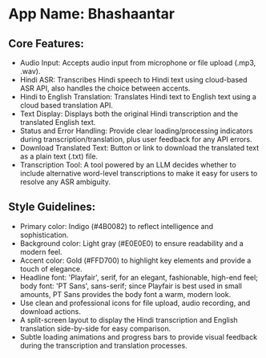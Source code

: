 # **App Name**: Bhashaantar

## Core Features:

- Audio Input: Accepts audio input from microphone or file upload (.mp3, .wav).
- Hindi ASR: Transcribes Hindi speech to Hindi text using cloud-based ASR API, also handles the choice between accents.
- Hindi to English Translation: Translates Hindi text to English text using a cloud based translation API.
- Text Display: Displays both the original Hindi transcription and the translated English text.
- Status and Error Handling: Provide clear loading/processing indicators during transcription/translation, plus user feedback for any API errors.
- Download Translated Text: Button or link to download the translated text as a plain text (.txt) file.
- Transcription Tool: A tool powered by an LLM decides whether to include alternative word-level transcriptions to make it easy for users to resolve any ASR ambiguity.

## Style Guidelines:

- Primary color: Indigo (#4B0082) to reflect intelligence and sophistication.
- Background color: Light gray (#E0E0E0) to ensure readability and a modern feel.
- Accent color: Gold (#FFD700) to highlight key elements and provide a touch of elegance.
- Headline font: 'Playfair', serif, for an elegant, fashionable, high-end feel; body font: 'PT Sans', sans-serif; since Playfair is best used in small amounts, PT Sans provides the body font a warm, modern look. 
- Use clean and professional icons for file upload, audio recording, and download actions.
- A split-screen layout to display the Hindi transcription and English translation side-by-side for easy comparison.
- Subtle loading animations and progress bars to provide visual feedback during the transcription and translation processes.